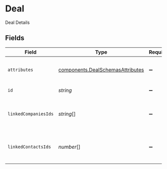 # Deal

Deal Details


## Fields

| Field                                                                                                                                                                                                                                                                                                                                                                                                                                 | Type                                                                                                                                                                                                                                                                                                                                                                                                                                  | Required                                                                                                                                                                                                                                                                                                                                                                                                                              | Description                                                                                                                                                                                                                                                                                                                                                                                                                           | Example                                                                                                                                                                                                                                                                                                                                                                                                                               |
| ------------------------------------------------------------------------------------------------------------------------------------------------------------------------------------------------------------------------------------------------------------------------------------------------------------------------------------------------------------------------------------------------------------------------------------- | ------------------------------------------------------------------------------------------------------------------------------------------------------------------------------------------------------------------------------------------------------------------------------------------------------------------------------------------------------------------------------------------------------------------------------------- | ------------------------------------------------------------------------------------------------------------------------------------------------------------------------------------------------------------------------------------------------------------------------------------------------------------------------------------------------------------------------------------------------------------------------------------- | ------------------------------------------------------------------------------------------------------------------------------------------------------------------------------------------------------------------------------------------------------------------------------------------------------------------------------------------------------------------------------------------------------------------------------------- | ------------------------------------------------------------------------------------------------------------------------------------------------------------------------------------------------------------------------------------------------------------------------------------------------------------------------------------------------------------------------------------------------------------------------------------- |
| `attributes`                                                                                                                                                                                                                                                                                                                                                                                                                          | [components.DealSchemasAttributes](../../models/components/dealschemasattributes.md)                                                                                                                                                                                                                                                                                                                                                  | :heavy_minus_sign:                                                                                                                                                                                                                                                                                                                                                                                                                    | Deal attributes with values                                                                                                                                                                                                                                                                                                                                                                                                           | {"deal_name":"testname","deal_owner":"6093d2425a9b436e9519d034","amount":12,"pipeline":"6093d296ad1e9c5cf2140a58","deal_stage":"9e577ff7-8e42-4ab3-be26-2b5e01b42518","stage_updated_at":"2022-05-30T07:42:05.671Z","created_at":"2022-05-30T07:42:05.671Z","number_of_contacts":1,"last_updated_date":"2022-06-06T08:38:36.761Z","last_activity_date":"2022-06-06T08:38:36.000Z","next_activity_date":null,"number_of_activities":0} |
| `id`                                                                                                                                                                                                                                                                                                                                                                                                                                  | *string*                                                                                                                                                                                                                                                                                                                                                                                                                              | :heavy_minus_sign:                                                                                                                                                                                                                                                                                                                                                                                                                    | Unique deal id                                                                                                                                                                                                                                                                                                                                                                                                                        | 629475917295261d9b1f4403                                                                                                                                                                                                                                                                                                                                                                                                              |
| `linkedCompaniesIds`                                                                                                                                                                                                                                                                                                                                                                                                                  | *string*[]                                                                                                                                                                                                                                                                                                                                                                                                                            | :heavy_minus_sign:                                                                                                                                                                                                                                                                                                                                                                                                                    | Companies ids for companies linked to this deal                                                                                                                                                                                                                                                                                                                                                                                       | ["61a5ce58c5d4795761045990","61a5ce58c5d4795761045991","61a5ce58c5d4795761045992"]                                                                                                                                                                                                                                                                                                                                                    |
| `linkedContactsIds`                                                                                                                                                                                                                                                                                                                                                                                                                   | *number*[]                                                                                                                                                                                                                                                                                                                                                                                                                            | :heavy_minus_sign:                                                                                                                                                                                                                                                                                                                                                                                                                    | Contact ids for contacts linked to this deal                                                                                                                                                                                                                                                                                                                                                                                          | [1,2,3]                                                                                                                                                                                                                                                                                                                                                                                                                               |